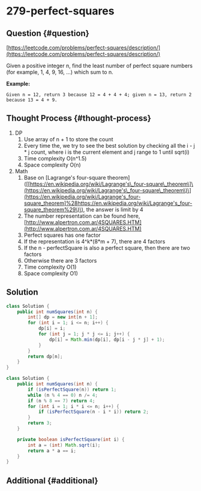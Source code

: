 # 279-perfect-squares

## Question {#question}

[https://leetcode.com/problems/perfect-squares/description/](https://leetcode.com/problems/perfect-squares/description/)

Given a positive integer n, find the least number of perfect square numbers \(for example, 1, 4, 9, 16, ...\) which sum to n.

**Example:**

```text
Given n = 12, return 3 because 12 = 4 + 4 + 4; given n = 13, return 2 because 13 = 4 + 9.
```

## Thought Process {#thought-process}

1. DP
   1. Use array of n + 1 to store the count
   2. Every time the, we try to see the best solution by checking all the i - j \* j count, where i is the current element and j range to 1 until sqrt\(i\)
   3. Time complexity O\(n^1.5\)
   4. Space complexity O\(n\)
2. Math
   1. Base on \[Lagrange's four-square theorem\]\(\[[https://en.wikipedia.org/wiki/Lagrange's\_four-square\_theorem\]\(https://en.wikipedia.org/wiki/Lagrange's\_four-square\_theorem\)\](https://en.wikipedia.org/wiki/Lagrange's_four-square_theorem]%28https://en.wikipedia.org/wiki/Lagrange's_four-square_theorem%29\)\), the answer is limit by 4
   2. The number representation can be found here, [http://www.alpertron.com.ar/4SQUARES.HTM](http://www.alpertron.com.ar/4SQUARES.HTM)
   3. Perfect squares has one factor
   4. If the representation is 4^k\*\(8\*m + 7\), there are 4 factors
   5. If the n - perfectSquare is also a perfect square, then there are two factors
   6. Otherwise there are 3 factors
   7. Time complexity O\(1\)
   8. Space complexity O1\)

## Solution

```java
class Solution {
    public int numSquares(int n) {
        int[] dp = new int[n + 1];
        for (int i = 1; i <= n; i++) {
            dp[i] = i;
            for (int j = 1; j * j <= i; j++) {
                dp[i] = Math.min(dp[i], dp[i - j * j] + 1);
            }
        }
        return dp[n];
    }
}
```

```java
class Solution {
    public int numSquares(int n) {
        if (isPerfectSquare(n)) return 1;
        while (n % 4 == 0) n /= 4;
        if (n % 8 == 7) return 4;
        for (int i = 1; i * i <= n; i++) {
            if (isPerfectSquare(n - i * i)) return 2;
        }
        return 3;
    }

    private boolean isPerfectSquare(int i) {
        int a = (int) Math.sqrt(i);
        return a * a == i;
    }
}
```

## Additional {#additional}

